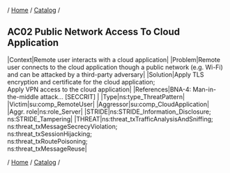 / [Home](/acctp/) / [Catalog](/acctp/catalog/) /

## AC02 Public Network Access To Cloud Application

|Context|Remote user interacts with a cloud application|
|Problem|Remote user connects to the cloud application though a public network (e.g. Wi-Fi) and can be attacked by a third-party adversary|
|Solution|Apply TLS encryption and certificate for the cloud application;<br /> Apply VPN access to the cloud application|
|References|BNA-4: Man-in-the-middle attack... [SECCRIT] |
|Type|ns:type_ThreatPattern|
|Victim|su:comp_RemoteUser|
|Aggressor|su:comp_CloudApplication|
|Aggr. role|ns:role_Server|
|STRIDE|ns:STRIDE_Information_Disclosure;<br /> ns:STRIDE_Tampering|
|THREAT|ns:threat_txTrafficAnalysisAndSniffing;<br /> ns:threat_txMessageSecrecyViolation;<br /> ns:threat_txSessionHijacking;<br /> ns:threat_txRoutePoisoning;<br /> ns:threat_txMessageReuse|

/ [Home](/acctp/) / [Catalog](/acctp/catalog/) /

